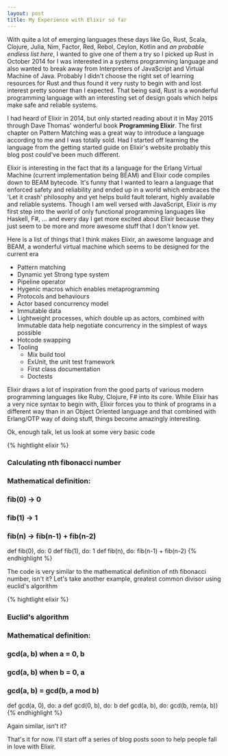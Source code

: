 ```yaml
---
layout: post
title: My Experience with Elixir so far
---
```


With quite a lot of emerging languages these days like Go, Rust, Scala, Clojure, Julia, Nim, Factor, Red, Rebol, Ceylon, Kotlin and *an probable endless list here*, I wanted to give one of them a try so I picked up Rust in October 2014 for I was interested in a systems programming language and also wanted to break away from Interpreters of JavaScript and Virtual Machine of Java. Probably I didn't choose the right set of learning resources for Rust and thus found it very rusty to begin with and lost interest pretty sooner than I expected. That being said, Rust is a wonderful programming language with an interesting set of design goals which helps make safe and reliable systems.

I had heard of Elixir in 2014, but only started reading about it in May 2015 through Dave Thomas' wonderful book **Programming Elixir**. The first chapter on Pattern Matching was a great way to introduce a language according to me and I was totally sold. Had I started off learning the language from the getting started guide on Elixir's website probably this blog post could've been much different.

Elixir is interesting in the fact that its a language for the Erlang Virtual Machine (current implementation being BEAM) and Elixir code compiles down to BEAM bytecode. It's funny that I wanted to learn a language that enforced safety and reliability and ended up in a world which embraces the 'Let it crash' philosophy and yet helps build fault tolerant, highly available and reliable systems. Though I am well versed with JavaScript, Elixir is my first step into the world of only functional programming languages like Haskell, F#, ... and every day I get more excited about Elixir because they just seem to be more and more awesome stuff that I don't know yet.

Here is a list of things that I think makes Elixir, an awesome language and BEAM, a wonderful virtual machine which seems to be designed for the current era
- Pattern matching
- Dynamic yet Strong type system
- Pipeline operator
- Hygenic macros which enables metaprogramming
- Protocols and behaviours
- Actor based concurrency model
- Immutable data
- Lightweight processes, which double up as actors, combined with Immutable data help negotiate concurrency in the simplest of ways possible
- Hotcode swapping
- Tooling
  * Mix build tool
  * ExUnit, the unit test framework
  * First class documentation
  * Doctests

Elixir draws a lot of inspiration from the good parts of various modern programming languages like Ruby, Clojure, F# into its core. While Elixir has a very nice syntax to begin with, Elixir forces you to think of programs in a different way than in an Object Oriented language and that combined with Erlang/OTP way of doing stuff, things become amazingly interesting.

Ok, enough talk, let us look at some very basic code

{% hightlight elixir %}
### Calculating nth fibonacci number
### 
### Mathematical definition:
###   fib(0) -> 0
###   fib(1) -> 1
###   fib(n) -> fib(n-1) + fib(n-2)

def fib(0), do: 0
def fib(1), do: 1
def fib(n), do: fib(n-1) + fib(n-2)
{% endhighlight %}

The code is very similar to the mathematical definition of nth fibonacci number, isn't it? Let's take another example, greatest common divisor using euclid's algorithm

{% hightlight elixir %}
### Euclid's algorithm
###
### Mathematical definition:
###  gcd(a, b) when a = 0, b
###  gcd(a, b) when b = 0, a
###  gcd(a, b) = gcd(b, a mod b)

def gcd(a, 0), do: a
def gcd(0, b), do: b
def gcd(a, b), do: gcd(b, rem(a, b))
{% endhighlight %}

Again similar, isn't it?

That's it for now. I'll start off a series of blog posts soon to help people fall in love with Elixir.
